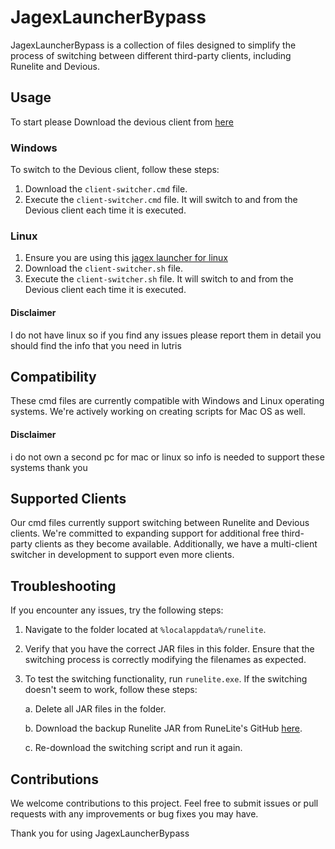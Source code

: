 # JagexLauncherBypass

JagexLauncherBypass is a collection of files designed to simplify the process of switching between different third-party clients, including Runelite and Devious.

## Usage
To start please Download the devious client from [here](https://github.com/jbx5/devious-launcher/releases/download/devious-client-launcher-1.0.1/devious-client-launcher.jar)
### Windows  

To switch to the Devious client, follow these steps:

1. Download the `client-switcher.cmd` file.
2. Execute the `client-switcher.cmd` file. It will switch to and from the Devious client each time it is executed.

### Linux
1. Ensure you are using this [jagex launcher for linux](https://github.com/TormStorm/jagex-launcher-linux)
2. Download the `client-switcher.sh` file.
3. Execute the `client-switcher.sh` file. It will switch to and from the Devious client each time it is executed.
#### Disclaimer
I do not have linux so if you find any issues please report them in detail
you should find the info that you need in lutris

## Compatibility

These cmd files are currently compatible with Windows and Linux operating systems. We're actively working on creating scripts for Mac OS as well.
#### Disclaimer
i do not own a second pc for mac or linux so info is needed to support these systems thank you

## Supported Clients

Our cmd files currently support switching between Runelite and Devious clients. We're committed to expanding support for additional free third-party clients as they become available. Additionally, we have a multi-client switcher in development to support even more clients.

## Troubleshooting

If you encounter any issues, try the following steps:

1. Navigate to the folder located at `%localappdata%/runelite`.

2. Verify that you have the correct JAR files in this folder. Ensure that the switching process is correctly modifying the filenames as expected.

3. To test the switching functionality, run `runelite.exe`. If the switching doesn't seem to work, follow these steps:

   a. Delete all JAR files in the folder.
   
   b. Download the backup Runelite JAR from RuneLite's GitHub [here](https://github.com/runelite/launcher/releases/download/2.6.8/RuneLite.jar).

   c. Re-download the switching script and run it again.

## Contributions

We welcome contributions to this project. Feel free to submit issues or pull requests with any improvements or bug fixes you may have.

Thank you for using JagexLauncherBypass
